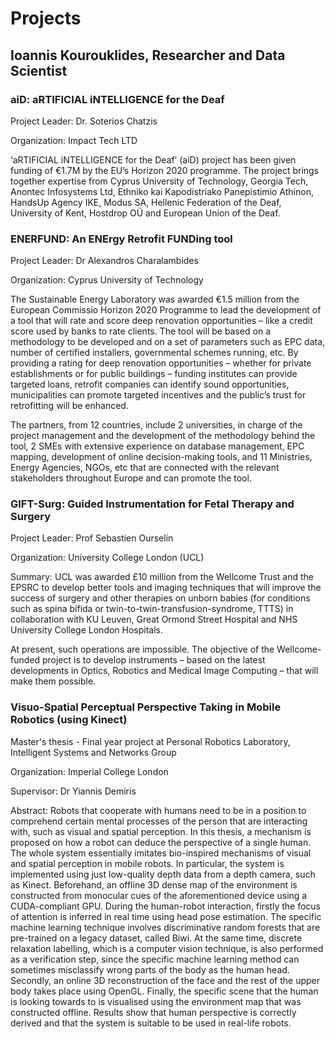 # Projects
## Ioannis Kourouklides, Researcher and Data Scientist

### aiD: aRTIFICIAL iNTELLIGENCE for the Deaf

Project Leader: Dr. Soterios Chatzis

Organization: Impact Tech LTD

‘aRTIFICIAL iNTELLIGENCE for the Deaf’ (aiD) project has been given funding of €1.7M by the EU’s Horizon 2020 programme. The project brings together expertise from Cyprus University of Technology, Georgia Tech, Anontec Infosystems Ltd, Ethniko kai Kapodistriako Panepistimio Athinon, HandsUp Agency IKE, Modus SA, Hellenic Federation of the Deaf, University of Kent, Hostdrop OÜ and European Union of the Deaf.

### ENERFUND: An ENErgy Retrofit FUNDing tool

Project Leader: Dr Alexandros Charalambides

Organization: Cyprus University of Technology

The Sustainable Energy Laboratory was awarded €1.5 million from the European Commissio Horizon 2020 Programme to lead the development of a tool that will rate and score deep renovation opportunities – like a credit score used by banks to rate clients. The tool will be based on a methodology to be developed and on a set of parameters such as EPC data, number of certified installers, governmental schemes running, etc. By providing a rating for deep renovation opportunities – whether for private establishments or for public buildings – funding institutes can provide targeted loans, retrofit companies can identify sound opportunities, municipalities can promote targeted incentives and the public’s trust for retrofitting will be enhanced.

The partners, from 12 countries, include 2 universities, in charge of the project management and the development of the methodology behind the tool, 2 SMEs with extensive experience on database management, EPC mapping, development of online decision-making tools, and 11 Ministries, Energy Agencies, NGOs, etc that are connected with the relevant stakeholders throughout Europe and can promote the tool.


### GIFT-Surg: Guided Instrumentation for Fetal Therapy and Surgery

Project Leader: Prof Sebastien Ourselin

Organization: University College London (UCL)

Summary: UCL was awarded £10 million from the Wellcome Trust and the EPSRC to develop better tools and imaging techniques that will improve the success of surgery and other therapies on unborn babies (for conditions such as spina bifida or twin-to-twin-transfusion-syndrome, TTTS) in collaboration with KU Leuven, Great Ormond Street Hospital and NHS University College London Hospitals.

At present, such operations are impossible. The objective of the Wellcome-funded project is to develop instruments – based on the latest developments in Optics, Robotics and Medical Image Computing – that will make them possible.



### Visuo-Spatial Perceptual Perspective Taking in Mobile Robotics (using Kinect)

Master's thesis - Final year project at Personal Robotics Laboratory, Intelligent Systems and Networks Group

Organization: Imperial College London


Supervisor: Dr Yiannis Demiris

Abstract: Robots that cooperate with humans need to be in a position to comprehend certain mental processes of the person that are interacting with, such as visual and spatial perception. In this thesis, a mechanism is proposed on how a robot can deduce the perspective of a single human. The whole system essentially imitates bio-inspired mechanisms of visual and spatial perception in mobile robots. In particular, the system is implemented using just low-quality depth data from a depth camera, such as Kinect. Beforehand, an offline 3D dense map of the environment is constructed from monocular cues of the aforementioned device using a CUDA-compliant GPU. During the human-robot interaction, firstly the focus of attention is inferred in real time using head pose estimation. The specific machine learning technique involves discriminative random forests that are pre-trained on a legacy dataset, called Biwi. At the same time, discrete relaxation labelling, which is a computer vision technique, is also performed as a verification step, since the specific machine learning method can sometimes misclassify wrong parts of the body as the human head. Secondly, an online 3D reconstruction of the face and the rest of the upper body takes place using OpenGL. Finally, the specific scene that the human is looking towards to is visualised using the environment map that was constructed offline. Results show that human perspective is correctly derived and that the system is suitable to be used in real-life robots.
